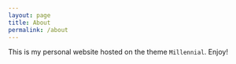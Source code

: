 ```yaml
---
layout: page
title: About
permalink: /about
---
```


This is my personal website hosted on the theme `Millennial`. Enjoy!
